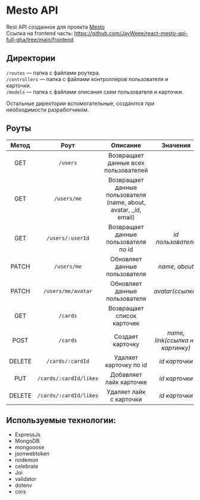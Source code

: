 # Mesto API
Rest API созданное для проекта [Mesto](https://project.mesto.students.nomoreparties.sbs/)  
Ссылка на frontend часть: https://github.com/JayWeee/react-mesto-api-full-gha/tree/main/frontend


## Директории
`/routes` — папка с файлами роутера.  
`/controllers` — папка с файлами контроллеров пользователя и карточки.   
`/models` — папка с файлами описания схем пользователя и карточки.  
  
Остальные директории вспомогательные, создаются при необходимости разработчиком.

## Роуты
| Метод | Роут | Описание | Значения |
| :---: | :--: | :------: | :------: |
|  GET  | `/users` | Возвращает данные всех пользователей |
|  GET  | `/users/me` | Возвращает данные пользователя (name, about, avatar, _id, email) |
|  GET  | `/users/:userId` | Возвращает данные пользователя по id | _id пользователя_ |
| PATCH | `/users/me`  | Обновляет данные пользователя | _name, about_ |
| PATCH | `/users/me/avatar` | Обновляет данные пользователя | _avatar(ссылка)_ |
|  GET  | `/cards` | Возвращает список карточек |
| POST  | `/cards` | Создает карточку | _name, link(ссылка на картинку)_ |
| DELETE | `/cards/:cardId` | Удаляет карточку по id | _id карточки_ |
|  PUT  | `/cards/:cardId/likes` | Добавляет лайк карточке | _id карточки_ |
| DELETE | `/cards/:cardId/likes` | Удаляет лайк с карточки | _id карточки_ |

## Используемые технологии:
- ExpressJs
- MongoDB
- mongooose
- jsonwebtoken
- nodemon
- celebrate
- Joi
- validator
- dotenv
- cors
